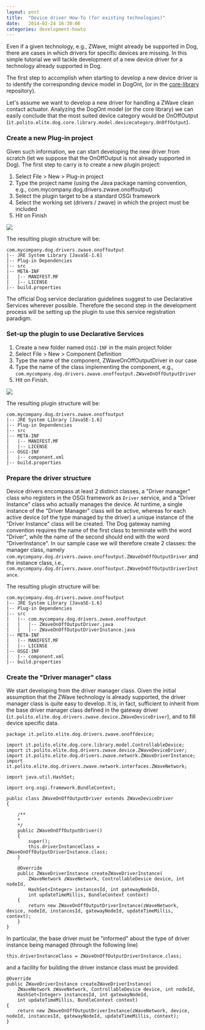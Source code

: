 ```yaml
---
layout: post
title:  "Device driver How-To (for existing technologies)"
date:   2014-02-24 16:30:06
categories: development-howto
---
```


Even if a given technology, e.g., ZWave, might already be supported in Dog, there are cases in which drivers for specific devices are missing. In this simple tutorial we will tackle development of a new device driver for a technology already supported in Dog.


The first step to accomplish when starting to develop a new device driver is to identify the corresponding device model in DogOnt, (or in the [core-library](https://github.com/dog-gateway/core-library) repository).

Let's assume we want to develop a new driver for handling a ZWave clean contact actuator. Analyzing the DogOnt model (or the core library) we can easily conclude that the most suited device category would be OnOffOutput (```it.polito.elite.dog.core.library.model.devicecategory.OnOffOutput```).

### Create a new Plug-in project ###

Given such information, we can start developing the new driver from scratch (let we suppose that the OnOffOutput is not already supported in Dog). The first step to carry is to create a new plugin project:

1. Select File > New > Plug-in project
2. Type the project name (using the Java package naming convention, e.g., com.mycompany.dog.drivers.zwave.onoffoutput)
3. Select the plugin target to be a standard OSGi framework
4. Select the working set (drivers / zwave) in which the project must be included
5. Hit on Finish

<img class="img-responsive" src="/assets/img/screenshots/single-device-driver/new-plugin-step1.png" />

The resulting plugin structure will be:

	com.mycompany.dog.drivers.zwave.onoffoutput
	|-- JRE System Library [JavaSE-1.6]
	|-- Plug-in Dependencies
	|-- src
	|-- META-INF
	|	|-- MANIFEST.MF
	|	|-- LICENSE 
	|-- build.properties
	
The official Dog service declaration guidelines suggest to use Declarative Services wherever possible. Therefore the second step in the development process will be setting up the plugin to use this service registration paradigm.

### Set-up the plugin to use Declarative Services ###

1. Create a new folder named ```OSGI-INF``` in the main project folder
2. Select File > New > Component Definition
3. Type the name of the component, ZWaveOnOffOutputDriver in our case
4. Type the name of the class implementing the component, e.g., ```com.mycompany.dog.drivers.zwave.onoffoutput.ZWaveOnOffOutputDriver```
5. Hit on Finish. 

<img class="img-responsive" src="/assets/img/screenshots/single-device-driver/new-plugin-step2.png" />

The resulting plugin structure will be:

	com.mycompany.dog.drivers.zwave.onoffoutput
	|-- JRE System Library [JavaSE-1.6]
	|-- Plug-in Dependencies
	|-- src
	|-- META-INF
	|	|-- MANIFEST.MF
	|	|-- LICENSE 
	|-- OSGI-INF
	|	|-- component.xml
	|-- build.properties
	
### Prepare the driver structure ###

Device drivers encompass at least 2 distinct classes, a "Driver manager" class who registers in the OSGi framework as ```Driver``` service, and a "Driver Instance" class who actually manages the device. At runtime, a single instance of the "Driver Manager" class will be active, whereas for each active device (of the type managed by the driver) a unique instance of the "Driver Instance" class will be created. The Dog gateway naming convention requires the name of the first class to terminate with the word "Driver", while the name of the second should end with the word "DriverInstance". In our sample case we will therefore create 2 classes: the manager class, namely ```com.mycompany.dog.drivers.zwave.onoffoutput.ZWaveOnOffOutputDriver``` and the instance class, i.e., ```com.mycompany.dog.drivers.zwave.onoffoutput.ZWaveOnOffOutputDriverInstance```.

The resulting plugin structure will be:

	com.mycompany.dog.drivers.zwave.onoffoutput
	|-- JRE System Library [JavaSE-1.6]
	|-- Plug-in Dependencies
	|-- src
	|	|-- com.mycompany.dog.drivers.zwave.onoffoutput
	|	|	|-- ZWaveOnOffOutputDriver.java
	|	|	|-- ZWaveOnOffOutputDriverInstance.java
	|-- META-INF
	|	|-- MANIFEST.MF
	|	|-- LICENSE 
	|-- OSGI-INF
	|	|-- component.xml
	|-- build.properties
	
### Create the "Driver manager" class ###

We start developing from the driver manager class. Given the initial assumption that the ZWave technology is already supported, the driver manager class is quite easy to develop. It is, in fact, sufficient to inherit from the base driver manager class defined in the gateway driver (```it.polito.elite.dog.drivers.zwave.device.ZWaveDeviceDriver```), and to fill device specific data.


	package it.polito.elite.dog.drivers.zwave.onoffdevice;

	import it.polito.elite.dog.core.library.model.ControllableDevice;
	import it.polito.elite.dog.drivers.zwave.device.ZWaveDeviceDriver;
	import it.polito.elite.dog.drivers.zwave.network.ZWaveDriverInstance;
	import it.polito.elite.dog.drivers.zwave.network.interfaces.ZWaveNetwork;

	import java.util.HashSet;

	import org.osgi.framework.BundleContext;

	public class ZWaveOnOffOutputDriver extends ZWaveDeviceDriver 
	{

		/**
		* 
		*/
		public ZWaveOnOffOutputDriver()
		{
			super();
			this.driverInstanceClass = ZWaveOnOffOutputDriverInstance.class;
		}

		@Override
		public ZWaveDriverInstance createZWaveDriverInstance(
			ZWaveNetwork zWaveNetwork, ControllableDevice device, int nodeId,
			HashSet<Integer> instancesId, int gatewayNodeId,
			int updateTimeMillis, BundleContext context)
		{
			return new ZWaveOnOffOutputDriverInstance(zWaveNetwork, device, nodeId, instancesId, gatewayNodeId, updateTimeMillis, context);
		}
	}

In particular, the base driver must be "informed" about the type of driver instance being managed (through the following line)

	this.driverInstanceClass = ZWaveOnOffOutputDriverInstance.class;
	
and a facility for building the driver instance class must be provided.

	@Override
	public ZWaveDriverInstance createZWaveDriverInstance(
		ZWaveNetwork zWaveNetwork, ControllableDevice device, int nodeId,
		HashSet<Integer> instancesId, int gatewayNodeId,
		int updateTimeMillis, BundleContext context)
	{
		return new ZWaveOnOffOutputDriverInstance(zWaveNetwork, device, nodeId, instancesId, gatewayNodeId, updateTimeMillis, context);
	}

